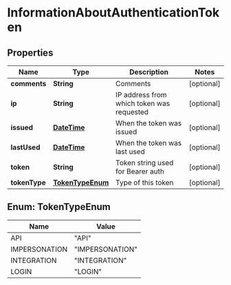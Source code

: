 
# InformationAboutAuthenticationToken

## Properties
Name | Type | Description | Notes
------------ | ------------- | ------------- | -------------
**comments** | **String** | Comments |  [optional]
**ip** | **String** | IP address from which token was requested |  [optional]
**issued** | [**DateTime**](DateTime.md) | When the token was issued |  [optional]
**lastUsed** | [**DateTime**](DateTime.md) | When the token was last used |  [optional]
**token** | **String** | Token string used for Bearer auth |  [optional]
**tokenType** | [**TokenTypeEnum**](#TokenTypeEnum) | Type of this token |  [optional]


<a name="TokenTypeEnum"></a>
## Enum: TokenTypeEnum
Name | Value
---- | -----
API | &quot;API&quot;
IMPERSONATION | &quot;IMPERSONATION&quot;
INTEGRATION | &quot;INTEGRATION&quot;
LOGIN | &quot;LOGIN&quot;




